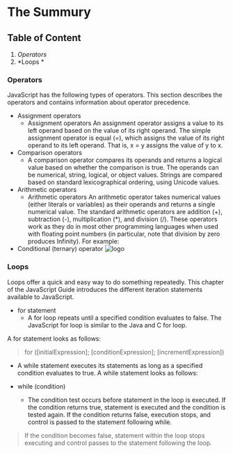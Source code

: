 # The Summury
## Table of  Content
1. *Operators*
2. *Loops *


###  Operators
JavaScript has the following types of operators. This section describes the operators and contains information about operator precedence.
* Assignment operators
    * Assignment operators
    An assignment operator assigns a value to its left operand based on the value of its right operand. The simple assignment operator is equal (=), which assigns the value of its right operand to its left operand. That is, x = y assigns the value of y to x.
* Comparison operators
    * A comparison operator compares its operands and returns a logical value based on whether the comparison is true. The operands can be numerical, string, logical, or object values. Strings are compared based on standard lexicographical ordering, using Unicode values. 
* Arithmetic operators
    * Arithmetic operators
    An arithmetic operator takes numerical values (either literals or variables) as their operands and returns a single numerical value. The standard arithmetic operators are addition (+), subtraction (-), multiplication (*), and division (/). These operators work as they do in most other programming languages when used with floating point numbers (in particular, note that division by zero produces Infinity). For example:
* Conditional (ternary) operator 
![logo](https://data-flair.training/blogs/wp-content/uploads/sites/2/2019/03/JavaScript-Operators-1200x720.jpg)

### Loops 
Loops offer a quick and easy way to do something repeatedly. This chapter of the JavaScript Guide introduces the different iteration statements available to JavaScript.
* for statement
    * A for loop repeats until a specified condition evaluates to false. The JavaScript for loop is similar to the Java and C for loop.

A for statement looks as follows:

> for ([initialExpression]; [conditionExpression]; [incrementExpression])

* A while statement executes its statements as long as a specified condition evaluates to true. A while statement looks as follows:

* while (condition)
    * The condition test occurs before statement in the loop is executed. If the condition returns true, statement is executed and the condition is tested again. If the condition returns false, execution stops, and control is passed to the statement following while.

> If the condition becomes false, statement within the loop stops executing and control passes to the statement following the loop.


